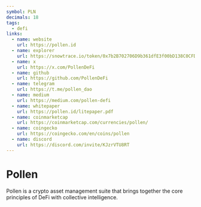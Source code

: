 ```yaml
---
symbol: PLN
decimals: 18
tags:
  - defi
links:
  - name: website
    url: https://pollen.id
  - name: explorer
    url: https://snowtrace.io/token/0x7b2B702706D9b361dfE3f00bD138C0CFDA7FB2Cf
  - name: x
    url: https://x.com/PollenDeFi
  - name: github
    url: https://github.com/PollenDeFi
  - name: telegram
    url: https://t.me/pollen_dao
  - name: medium
    url: https://medium.com/pollen-defi
  - name: whitepaper
    url: https://pollen.id/litepaper.pdf
  - name: coinmarketcap
    url: https://coinmarketcap.com/currencies/pollen/
  - name: coingecko
    url: https://coingecko.com/en/coins/pollen
  - name: discord
    url: https://discord.com/invite/KJzrVTU8RT
---
```


# Pollen

Pollen is a crypto asset management suite that brings together the core principles of DeFi with collective intelligence.
